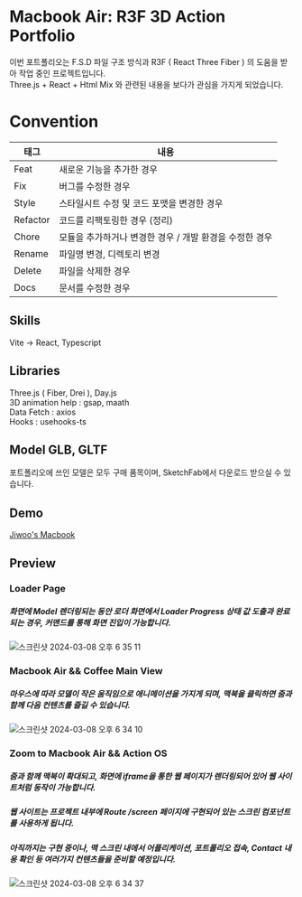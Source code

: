 # Macbook Air: R3F 3D Action Portfolio
이번 포트폴리오는 F.S.D 파일 구조 방식과 R3F ( React Three Fiber ) 의 도움을 받아 작업 중인 프로젝트입니다.  
Three.js + React + Html Mix 와 관련된 내용을 보다가 관심을 가지게 되었습니다.  

# Convention
|태그|내용|
|--|--|
|Feat|새로운 기능을 추가한 경우|
|Fix|버그를 수정한 경우|
|Style|스타일시트 수정 및 코드 포맷을 변경한 경우|
|Refactor|코드를 리팩토링한 경우 (정리)|
|Chore|모듈을 추가하거나 변경한 경우 / 개발 환경을 수정한 경우|
|Rename|파일명 변경, 디렉토리 변경|
|Delete|파일을 삭제한 경우|
|Docs|문서를 수정한 경우|

## Skills
Vite -> React, Typescript  

## Libraries
Three.js ( Fiber, Drei ), Day.js  
3D animation help : gsap, maath  
Data Fetch : axios  
Hooks : usehooks-ts  

## Model GLB, GLTF
포트폴리오에 쓰인 모델은 모두 구매 품목이며, SketchFab에서 다운로드 받으실 수 있습니다.  

## Demo
<a href="https://web-engineer-portfolio-dc9c2nltcr2zew.sel5.cloudtype.app">Jiwoo's Macbook</a>

## Preview
### Loader Page
##### 화면에 Model 렌더링되는 동안 로더 화면에서 Loader Progress 상태 값 도출과 완료되는 경우, 커맨드를 통해 화면 진입이 가능합니다.  
![스크린샷 2024-03-08 오후 6 35 11](https://github.com/jiwooproity/engineer-portfolio-3d/assets/58384366/34dabc59-15d4-4632-b823-a1d7f8202efa)

### Macbook Air && Coffee Main View
##### 마우스에 따라 모델이 작은 움직임으로 애니메이션을 가지게 되며, 맥북을 클릭하면 줌과 함께 다음 컨텐츠를 즐길 수 있습니다.  
![스크린샷 2024-03-08 오후 6 34 10](https://github.com/jiwooproity/engineer-portfolio-3d/assets/58384366/1727cf70-00a4-4e5e-81a4-c3e6490f4d47)

### Zoom to Macbook Air && Action OS
##### 줌과 함께 맥북이 확대되고, 화면에 iframe을 통한 웹 페이지가 렌더링되어 있어 웹 사이트처럼 동작이 가능합니다.  
##### 웹 사이트는 프로젝트 내부에 Route /screen 페이지에 구현되어 있는 스크린 컴포넌트를 사용하게 됩니다.  
##### 아직까지는 구현 중이나, 맥 스크린 내에서 어플리케이션, 포트폴리오 접속, Contact 내용 확인 등 여러가지 컨텐츠들을 준비할 예정입니다.
![스크린샷 2024-03-08 오후 6 34 37](https://github.com/jiwooproity/engineer-portfolio-3d/assets/58384366/d25d36f2-05d6-4ca6-b4a0-110b50cbe070)
